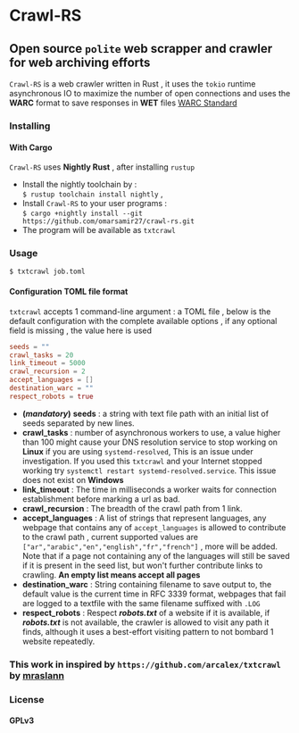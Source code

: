 # Crawl-RS

## Open source `polite` web scrapper and crawler for web archiving efforts

`Crawl-RS` is a web crawler written in Rust , it uses the `tokio` runtime asynchronous IO to maximize the number of open
connections and uses the **WARC** format to save responses in **WET** files
[WARC Standard](https://iipc.github.io/warc-specifications/specifications/warc-format/warc-1.1/)

### Installing

#### With Cargo

`Crawl-RS` uses **Nightly Rust** , after installing `rustup`

- Install the nightly toolchain by :  
  `$ rustup toolchain install nightly` ,
- Install `Crawl-RS` to your user programs :  
  `$ cargo +nightly install --git https://github.com/omarsamir27/crawl-rs.git`
- The program will be available as `txtcrawl`

### Usage

`$ txtcrawl job.toml`

#### Configuration TOML file format

`txtcrawl` accepts 1 command-line argument : a TOML file , below is the default configuration with the complete
available options , if any optional field is missing , the value here is used

```toml
seeds = ""
crawl_tasks = 20
link_timeout = 5000
crawl_recursion = 2
accept_languages = []
destination_warc = ""
respect_robots = true
```

- **(_mandatory_)** **seeds** : a string with text file path with an initial list of seeds separated by new lines.
- **crawl_tasks** : number of asynchronous workers to use, a value higher than 100 might cause your DNS resolution
  service to stop working on **Linux** if you are using `systemd-resolved`, This is an issue under investigation. If you
  used this `txtcrawl` and your Internet stopped working try `systemctl restart systemd-resolved.service`. This issue
  does not exist on **Windows**
- **link_timeout** : The time in milliseconds a worker waits for connection establishment before marking a url as bad.
- **crawl_recursion** : The breadth of the crawl path from 1 link.
- **accept_languages** : A list of strings that represent languages, any webpage that contains any of `accept_languages`
  is allowed to contribute to the crawl path , current supported values
  are `["ar","arabic","en","english","fr","french"]` , more will be added.
  Note that if a page not containing any of the languages will still be saved if it is present in the seed list, but
  won't further contribute links to crawling. **An empty list means accept all pages**
- **destination_warc** : String containing filename to save output to, the default value is the current time in RFC 3339
  format,
  webpages that fail are logged to a textfile with the same filename suffixed with `.LOG`
- **respect_robots** : Respect **_robots.txt_** of a website if it is available, if **_robots.txt_** is not available,
  the crawler is allowed to visit any path it finds, although it uses a best-effort visiting pattern to not bombard 1
  website repeatedly.

### This work in inspired by `https://github.com/arcalex/txtcrawl` by [mraslann](https://github.com/mraslann)

### License

#### GPLv3
